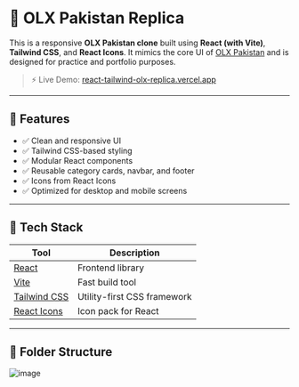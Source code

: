 # 🛒 OLX Pakistan Replica

This is a responsive **OLX Pakistan clone** built using **React (with Vite)**, **Tailwind CSS**, and **React Icons**. It mimics the core UI of [OLX Pakistan](https://www.olx.com.pk/) and is designed for practice and portfolio purposes.

> ⚡ Live Demo: [react-tailwind-olx-replica.vercel.app](https://react-tailwind-olx-replica.vercel.app/)

---

## 🚀 Features

- ✅ Clean and responsive UI
- ✅ Tailwind CSS-based styling
- ✅ Modular React components
- ✅ Reusable category cards, navbar, and footer
- ✅ Icons from React Icons
- ✅ Optimized for desktop and mobile screens

---

## 🧰 Tech Stack

| Tool | Description |
|------|-------------|
| [React](https://reactjs.org/) | Frontend library |
| [Vite](https://vitejs.dev/) | Fast build tool |
| [Tailwind CSS](https://tailwindcss.com/) | Utility-first CSS framework |
| [React Icons](https://react-icons.github.io/react-icons/) | Icon pack for React |

---

## 📁 Folder Structure

![image](https://github.com/user-attachments/assets/cc6626db-7615-425c-b2bf-4b988b574fc5)


